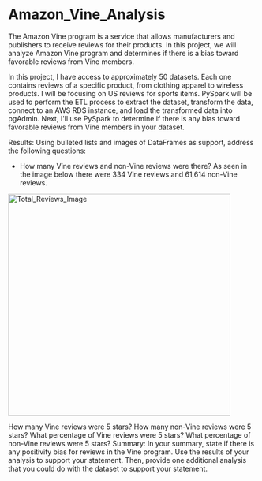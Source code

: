 # Amazon_Vine_Analysis

The Amazon Vine program is a service that allows manufacturers and publishers to receive reviews for their products. In this project, we will analyze Amazon Vine program and determines if there is a bias toward favorable reviews from Vine members.

In this project, I have access to approximately 50 datasets. Each one contains reviews of a specific product, from clothing apparel to wireless products. I will be focusing on US reviews for sports items. PySpark will be used to perform the ETL process to extract the dataset, transform the data, connect to an AWS RDS instance, and load the transformed data into pgAdmin. Next, I'll use PySpark to determine if there is any bias toward favorable reviews from Vine members in your dataset.

Results: Using bulleted lists and images of DataFrames as support, address the following questions:

- How many Vine reviews and non-Vine reviews were there?
As seen in the image below there were 334 Vine reviews and 61,614 non-Vine reviews.

<img width="450" alt="Total_Reviews_Image" src="https://user-images.githubusercontent.com/60076980/163737718-28e7e41a-64ad-489c-9961-b8a190202060.png">



How many Vine reviews were 5 stars? How many non-Vine reviews were 5 stars?
What percentage of Vine reviews were 5 stars? What percentage of non-Vine reviews were 5 stars?
Summary: In your summary, state if there is any positivity bias for reviews in the Vine program. Use the results of your analysis to support your statement. Then, provide one additional analysis that you could do with the dataset to support your statement.
